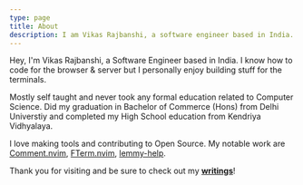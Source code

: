 ```yaml
---
type: page
title: About
description: I am Vikas Rajbanshi, a software engineer based in India. I know how to code for the browser and server but I personally enjoy building stuff for the terminals.
---
```


Hey, I'm Vikas Rajbanshi, a Software Engineer based in India. I know how to code for the browser & server but I personally enjoy building stuff for the terminals.

Mostly self taught and never took any formal education related to Computer Science. Did my graduation in Bachelor of Commerce (Hons) from Delhi Universtiy and completed my High School education from Kendriya Vidhyalaya.

I love making tools and contributing to Open Source. My notable work are [Comment.nvim](https://github.com/numToStr/Comment.nvim), [FTerm.nvim](https://github.com/numToStr/FTerm.nvim), [lemmy-help](https://github.com/numToStr/lemmy-help).

Thank you for visiting and be sure to check out my [**writings**](./blog)!
